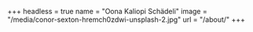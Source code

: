 +++
headless = true
name = "Oona Kaliopi Schädeli"
image = "/media/conor-sexton-hremch0zdwi-unsplash-2.jpg"
url = "/about/"
+++
